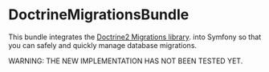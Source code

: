 DoctrineMigrationsBundle
========================

This bundle integrates the [Doctrine2 Migrations library](http://www.doctrine-project.org/projects/migrations).
into Symfony so that you can safely and quickly manage database migrations.

WARNING: THE NEW IMPLEMENTATION HAS NOT BEEN TESTED YET.
